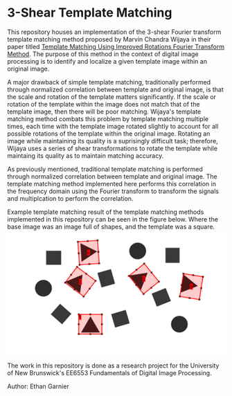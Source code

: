 # 3-Shear Template Matching

This repository houses an implementation of the 3-shear Fourier transform template matching method proposed by Marvin Chandra Wijaya in their paper titled [Template Matching Using Improved Rotations Fourier Transform Method](https://doaj.org/article/d353c7f753fc4482a1bb3a07804b520b). The purpose of this method in the context of digital image processing is to identify and localize a given template image within an original image.

A major drawback of simple template matching, traditionally performed through normalized correlation between template and original image, is that the scale and rotation of the template matters significantly. If the scale or rotation of the template within the image does not match that of the template image, then there will be poor matching. Wijaya's template matching method combats this problem by template matching multiple times, each time with the template image rotated slightly to account for all possible rotations of the template within the original image. Rotating an image while maintaining its quality is a suprisingly difficult task; therefore, Wijaya uses a series of shear transformations to rotate the template while maintaing its quality as to maintain matching accuracy. 

As previously mentioned, traditional template matching is performed through normalized correlation between template and original image. The template matching method implemented here performs this correlation in the frequency domain using the Fourier transform to transform the signals and multiplcation to perform the correlation.

Example template matching result of the template matching methods implemented in this repository can be seen in the figure below. Where the base image was an image full of shapes, and the template was a square.
![Template Matching Result](./assets/tri-matching-results.png)

The work in this repository is done as a research project for the University of New Brunswick's EE6553 Fundamentals of Digital Image Processing.

Author: Ethan Garnier